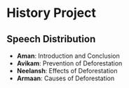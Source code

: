 # History Project

## Speech Distribution

- **Aman**: Introduction and Conclusion
- **Avikam**: Prevention of Deforestation
- **Neelansh**: Effects of Deforestation
- **Armaan**: Causes of Deforestation
